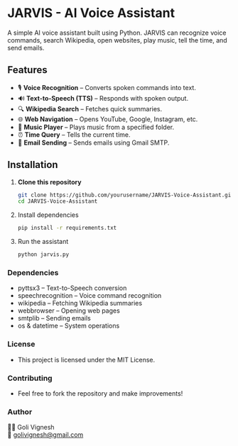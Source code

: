 # JARVIS - AI Voice Assistant  

A simple AI voice assistant built using Python. JARVIS can recognize voice commands, search Wikipedia, open websites, play music, tell the time, and send emails. 

## Features  
- 🎙️ **Voice Recognition** – Converts spoken commands into text.  
- 🔊 **Text-to-Speech (TTS)** – Responds with spoken output.  
- 🔍 **Wikipedia Search** – Fetches quick summaries.  
- 🌐 **Web Navigation** – Opens YouTube, Google, Instagram, etc.  
- 🎵 **Music Player** – Plays music from a specified folder.  
- ⏰ **Time Query** – Tells the current time.  
- 📧 **Email Sending** – Sends emails using Gmail SMTP.  

## Installation  

1. **Clone this repository**  
   ```sh
   git clone https://github.com/yourusername/JARVIS-Voice-Assistant.git  
   cd JARVIS-Voice-Assistant  
2. Install dependencies
   ```sh
   pip install -r requirements.txt  
3. Run the assistant
   ```sh
   python jarvis.py    

### Dependencies
- pyttsx3 – Text-to-Speech conversion
- speechrecognition – Voice command recognition
- wikipedia – Fetching Wikipedia summaries
- webbrowser – Opening web pages
- smtplib – Sending emails
- os & datetime – System operations

### License
- This project is licensed under the MIT License.

### Contributing
- Feel free to fork the repository and make improvements!

### Author
👨‍💻 Goli Vignesh  
📧 golivignesh@gmail.com
